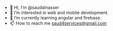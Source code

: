 - 👋 Hi, I’m @saudalnasser
- 👀 I’m interested in web and moblie development.
- 🌱 I’m currently learning angular and firebase.
- 📫 How to reach me saud4services@gmail.com

<!---
SAUDPA/SAUDPA is a ✨ special ✨ repository because its `README.md` (this file) appears on your GitHub profile.
You can click the Preview link to take a look at your changes.
--->
